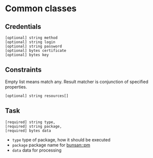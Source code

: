 # Common classes

## Credentials

```
[optional] string method
[optional] string login
[optional] string password
[optional] bytes certificate
[optional] bytes key
```

## Constraints

Empty list means match any.
Result matcher is conjunction of specified properties.

```
[optional] string resources[]
```

## Task

```
[required] string type,
[required] string package,
[required] bytes data
```

- `type` type of package, how it should be executed
- `package` package name for [bunsan::pm](/bunsanorg/pm)
- `data` data for processing
